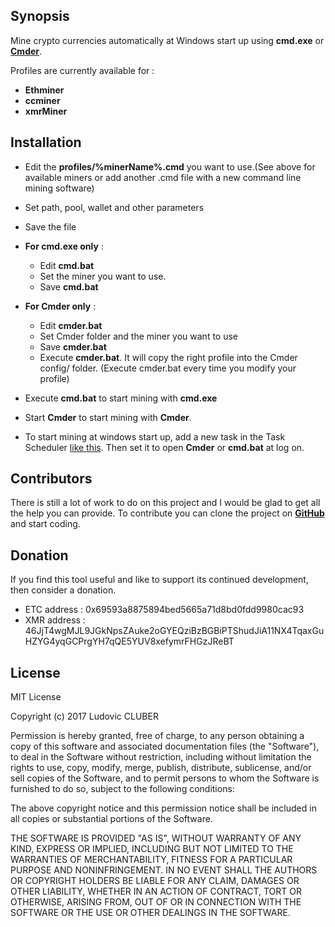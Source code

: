 ## Synopsis

Mine crypto currencies automatically at Windows start up using **cmd.exe** or [**Cmder**](http://cmder.net).

Profiles are currently available for :
  - **Ethminer**
  - **ccminer**
  - **xmrMiner**

## Installation

  - Edit the **profiles/%minerName%.cmd** you want to use.(See above for available miners or add another <minerName>.cmd file with a new command line mining software)
  - Set path, pool, wallet and other parameters
  - Save the file

  - **For cmd.exe only** :
    - Edit **cmd.bat**
    - Set the miner you want to use.
    - Save **cmd.bat**

  - **For Cmder only** :
    - Edit **cmder.bat**
    - Set Cmder folder and the miner you want to use
    - Save **cmder.bat**
    - Execute **cmder.bat**. It will copy the right profile into the Cmder config/ folder. (Execute cmder.bat every time you modify your profile)

  - Execute **cmd.bat** to start mining with **cmd.exe**
  - Start **Cmder** to start mining with **Cmder**.


  - To start mining at windows start up, add a new task in the Task Scheduler [like this](https://www.howtogeek.com/138159/how-to-enable-programs-and-custom-scripts-to-run-at-boot/). Then set it to open **Cmder** or **cmd.bat** at log on.


## Contributors

There is still a lot of work to do on this project and I would be glad to get all the help you can provide.
To contribute you can clone the project on **[GitHub](https://github.com/LCluber/AutoMine)** and start coding.

## Donation

  If you find this tool useful and like to support its continued development, then consider a donation.
  
  - ETC address : 0x69593a8875894bed5665a71d8bd0fdd9980cac93
  - XMR address : 46JjT4wgMJL9JGkNpsZAuke2oGYEQziBzBGBiPTShudJiA11NX4TqaxGuHZYG4yqGCPrgYH7qQE5YUV8xefymrFHGzJReBT

## License

MIT License

Copyright (c) 2017 Ludovic CLUBER

Permission is hereby granted, free of charge, to any person obtaining a copy
of this software and associated documentation files (the "Software"), to deal
in the Software without restriction, including without limitation the rights
to use, copy, modify, merge, publish, distribute, sublicense, and/or sell
copies of the Software, and to permit persons to whom the Software is
furnished to do so, subject to the following conditions:

The above copyright notice and this permission notice shall be included in all
copies or substantial portions of the Software.

THE SOFTWARE IS PROVIDED "AS IS", WITHOUT WARRANTY OF ANY KIND, EXPRESS OR
IMPLIED, INCLUDING BUT NOT LIMITED TO THE WARRANTIES OF MERCHANTABILITY,
FITNESS FOR A PARTICULAR PURPOSE AND NONINFRINGEMENT. IN NO EVENT SHALL THE
AUTHORS OR COPYRIGHT HOLDERS BE LIABLE FOR ANY CLAIM, DAMAGES OR OTHER
LIABILITY, WHETHER IN AN ACTION OF CONTRACT, TORT OR OTHERWISE, ARISING FROM,
OUT OF OR IN CONNECTION WITH THE SOFTWARE OR THE USE OR OTHER DEALINGS IN THE
SOFTWARE.
